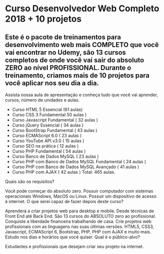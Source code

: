 # Curso Desenvolvedor Web Completo 2018 + 10 projetos


<h2>Este é o pacote de treinamentos para desenvolvimento web mais COMPLETO que você vai encontrar no Udemy, são 13 cursos completos de onde você vai sair do absoluto ZERO ao nível PROFISSIONAL. Durante o treinamento, criamos mais de 10 projetos para você aplicar nos seu dia a dia. </h2>

Assista nossa aula de apresentação e conheça tudo que você vai aprender, cursos, número de unidades e aulas.

- Curso HTML 5 Essencial  (61 aulas)
- Curso CSS 3 Fundamental 50 aulas )
- Curso Javascript Fundamental ( 32 aulas )
- Curso jQuery Essencial ( 34 aulas )
- Curso BootStrap Fundamental ( 43 aulas ) 
- Curso ECMAScript 6.0 ( 23 aulas )
- Curso YouTube API v3.0 ( 15 aulas )
- Curso SEO na prática ( 12 aulas ) 
- Curso PHP Fundamental ( 54 aulas ) 
- Curso Banco de Dados MySQL ( 23 aulas )
- Curso PHP com Banco de Dados MySQL Fundamental ( 24 aulas )
- Curso PHP com Banco de Dados MySQL Avançado ( 41 aulas )
- Curso PHP com AJAX ( 42 aulas )
Total: 465 aulas.



Quais são os requisitos?

Você pode começar do absoluto zero.
Possuir computador com sistemas operacionais Windows, MacOS ou Linux.
Possuir um dispositivo de acesso à internet.
O que serei capaz de fazer depois deste curso?

Aprenderá a criar projetos web para desktop e mobile. Desde técnicas de Front End até Back End. São 13 cursos do ABSOLUTO zero ao profissional.
Conquiste a liberdade financeira trabalhando de casa.
Crie projetos web profissionais com as linguagens nas suas últimas versões. HTML5, CSS3, Javascript, ECMAScript 6, Bootstrap, PHP, PHP com AJAX e muito mais.
Estudo nos dias e horários que você quiser.
Qual é o público-alvo?

Estudantes e profissionais que desejam criar seu projeto na internet.
